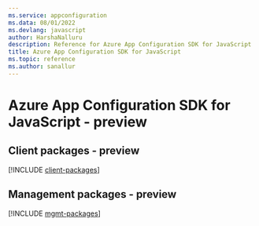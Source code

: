 ```yaml
---
ms.service: appconfiguration
ms.data: 08/01/2022
ms.devlang: javascript
author: HarshaNalluru
description: Reference for Azure App Configuration SDK for JavaScript
title: Azure App Configuration SDK for JavaScript
ms.topic: reference
ms.author: sanallur
---
```

# Azure App Configuration SDK for JavaScript - preview

## Client packages - preview
[!INCLUDE [client-packages](app-configuration-client-index.md)]
## Management packages - preview
[!INCLUDE [mgmt-packages](app-configuration-mgmt-index.md)]
